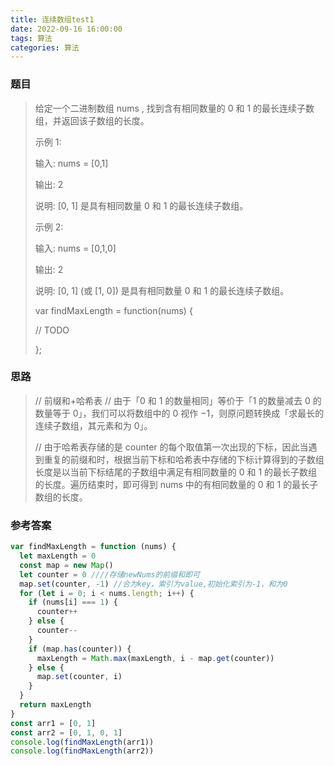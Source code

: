 ```yaml
---
title: 连续数组test1
date: 2022-09-16 16:00:00
tags: 算法
categories: 算法
---
```


### 题目

> 给定一个二进制数组 nums , 找到含有相同数量的 0 和 1 的最长连续子数组，并返回该子数组的长度。
>
> 示例 1:
>
> 输入: nums = [0,1]
>
> 输出: 2
>
> 说明: [0, 1] 是具有相同数量 0 和 1 的最长连续子数组。
>
> 示例 2:
>
> 输入: nums = [0,1,0]
>
> 输出: 2
>
> 说明: [0, 1] (或 [1, 0]) 是具有相同数量 0 和 1 的最长连续子数组。
>
> var findMaxLength = function(nums) {
>
> // TODO
>
> };

### 思路

> // 前缀和+哈希表
> // 由于「0 和 1 的数量相同」等价于「1 的数量减去 0 的数量等于 0」，我们可以将数组中的 0 视作 −1，则原问题转换成「求最长的连续子数组，其元素和为 0」。
>
> // 由于哈希表存储的是 counter 的每个取值第一次出现的下标，因此当遇到重复的前缀和时，根据当前下标和哈希表中存储的下标计算得到的子数组长度是以当前下标结尾的子数组中满足有相同数量的 0 和 1 的最长子数组的长度。遍历结束时，即可得到 nums 中的有相同数量的 0 和 1 的最长子数组的长度。

### 参考答案

```js
var findMaxLength = function (nums) {
  let maxLength = 0
  const map = new Map()
  let counter = 0 ////存储newNums的前缀和即可
  map.set(counter, -1) //合为key，索引为value,初始化索引为-1，和为0
  for (let i = 0; i < nums.length; i++) {
    if (nums[i] === 1) {
      counter++
    } else {
      counter--
    }
    if (map.has(counter)) {
      maxLength = Math.max(maxLength, i - map.get(counter))
    } else {
      map.set(counter, i)
    }
  }
  return maxLength
}
const arr1 = [0, 1]
const arr2 = [0, 1, 0, 1]
console.log(findMaxLength(arr1))
console.log(findMaxLength(arr2))
```
